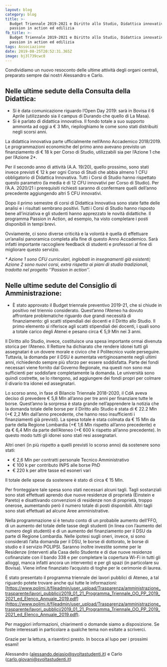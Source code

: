 ```yaml
---
layout: blog
category: blog
title: >-
  Budget Triennale 2019-2021 e Diritto allo Studio, Didattica innovativa e
  passion in action ed edilizia
fb_title: >-
  Budget Triennale 2019-2021 e Diritto allo Studio, Didattica innovativa e
  passion in action ed edilizia
tags: Associazione
date: 2019-08-25T20:52:31.365Z
image: bj3l739cwc8
---
```

Condividiamo un nuovo resoconto delle ultime attività degli organi centrali, preparato sempre dai nostri Alessandro e Carlo.

## Nelle ultime sedute della Consulta della Didattica:
* Si è data comunicazione riguardo l’Open Day 2019: sarà in Bovisa il 6 Aprile (utilizzando sia il campus di Durando che quello di La Masa).
* Si è parlato di didattica innovativa. Il fondo totale a suo supporto ammonta ad oggi a € 3 Mln, riepiloghiamo le come sono stati distribuiti negli scorsi anni.

La didattica innovativa parte ufficialmente nell’Anno Accademico 2018/2019. Le programmazioni economiche del primo anno avevano previsto un finanziamento di € 18 k per Corso di Studio, utilizzabili sia per l’Azione 1 che per l’Azione 2*.

Per il secondo anno di attività (A.A. 19/20), quello prossimo, sono stati invece previsti € 12 k per ogni Corso di Studi che abbia almeno 1 CFU obbligatorio di Didattica Innovativa. Tutti i Corsi di Studio hanno rispettato questo parametro (la media è di 12 CFU innovativi per Corso di Studio). Per l’A.A. 2020/21 i prerequisiti richiesti saranno di confermare quelli dell’anno precedente aggiungendo altri 5 CFU innovativi.

Dopo il primo semestre di corsi di Didattica Innovativa sono state fatte delle analisi e i risultati sembrano positivi. Tutti i Corsi di Studio hanno risposto bene all’iniziativa e gli studenti hanno apprezzato le novità didattiche. Il programma Passion in Action, ad esempio, ha visto completare i posti disponibili in tempi brevi.

Ovviamente, ci sono diverse criticità e la volontà è quella di effettuare un’analisi panoramica completa alla fine di questo Anno Accademico. Sarà infatti importante raccogliere feedback di studenti e professori al fine di migliorare questo servizio.

_\* Azione 1 sono CFU curriculari, inglobati in insegnamenti già esistenti; Azione 2 sono nuovi corsi, extra rispetto ai piani di studio tradizionali, tradotta nel progetto ‘’Passion in action’’._

## Nelle ultime sedute del Consiglio di Amministrazione:
* È stato approvato il Budget triennale preventivo 2019-21, che si chiude in positivo nel triennio considerato. Quest’anno l’Ateneo ha dovuto affrontare problematiche riguardo due grandi necessità di finanziamento: gli scatti stipendiali dei docenti e il Diritto allo Studio. Il primo elemento si riferisce agli scatti stipendiali dei docenti, i quali sono a totale carico degli Atenei e pesano circa € 5,9 Mln nei 3 anni.

Il Diritto allo Studio, invece, costituisce una spesa importante ormai divenuta storica per l’Ateneo. Il Rettore ha dichiarato che rendere idonei tutti gli assegnatari è un dovere morale e civico che il Politecnico vuole perseguire. Tuttavia, la domanda per il DSU è aumentata vertiginosamente negli ultimi anni, richiedendo sempre più sforzo per essere soddisfatta. Parte dei fondi necessari viene fornito dal Governo Regionale, ma questi non sono mai sufficienti per soddisfare completamente la domanda. Le università sono quindi costrette, se lo ritengono, ad aggiungere dei fondi propri per colmare il divario tra idonei ed assegnatari.

Lo scorso anno, in fase di Bilancio Triennale 2018-2020, il CdA aveva deciso di prevedere € 5,8 Mln all’anno per tre anni per finanziare tutte le borse. Quest’anno la sorpresa è stata grande nell’apprendere la notizia che la domanda totale delle borse per il Diritto allo Studio è stata di € 22.2 Mln (+€ 2,2 Mln dall’anno precedente, che hanno reso insufficienti i finanziamenti già previsti). La spesa totale è stata colmata da € 15 Mln da parte della Regione Lombardia (+€ 1,6 Mln rispetto all’anno precedente) e da € 6,4 Mln da parte dell’Ateneo (+€ 600 k rispetto all’anno precedente). In questo modo tutti gli idonei sono stati resi assegnatari.

Altri oneri (in più rispetto a quelli previsti lo scorso anno) da sostenere sono stati:
* € 2,6 Mln per contratti personale Tecnico Amministrativo
* € 100 k per contributo INPS alle borse PhD
* € 220 k per altre tasse ed esoneri vari

Il totale delle spese da sostenere è stato di circa € 15 Mln.

Per fronteggiare tale spesa sono stati necessari alcuni tagli. Tagli sostanziali sono stati effettuati aprendo due nuove residenze di proprietà (Einstein e Pareto) e disattivando convenzioni di residenze non di proprietà, troppo onerose, aumentando però il numero totale di posti disponibili. Altri tagli sono stati effettuati ad alcune Aree amministrative.

Nella programmazione si è tenuto conto di un probabile aumento dell’FFO, di un aumento del totale delle tasse degli studenti (in linea con l’aumento del numero degli studenti) e di un aumento del finanziamento per il DSU da parte di Regione Lombardia. Nelle ipotesi sugli oneri, invece, si sono considerati l’alta domanda per il DSU, le borse di dottorato, le borse di studio e il servizio POLIPSI. Saranno inoltre investite somme per le Residenze (interventi alla Casa dello Studente e di due nuove residenze cofinanziate con il bando 338 e per completare la copertura Wi-Fi in tutti gli alloggi, manca infatti ancora un intervento) e per gli spazi (in particolare su Bovisa). Viene infine finanziato l’acquisto di toghe per le cerimonie di laurea.

È stato presentato il programma triennale dei lavori pubblici di Ateneo, a tal riguardo potete trovare anche qui tutte le informazioni: [https://www.polimi.it/fileadmin/user_upload/Trasparenza/amministrazione_trasparente/lavori_pubblici/2019_01_21_Programma_Triennale_OO_PP_2019_2021_ed_Elenco_Annuale_2019.pdf](https://www.polimi.it/fileadmin/user_upload/Trasparenza/amministrazione_trasparente/lavori_pubblici/2019_01_21_Programma_Triennale_OO_PP_2019_2021_ed_Elenco_Annuale_2019.pdf).

Per maggiori informazioni, chiarimenti o domande siamo a disposizione. Se foste interessati in particolare a qualche tema non esitate a scriverci.

Grazie per la lettura, a risentirci presto. In bocca al lupo per i prossimi esami!

Alessandro ([alessando.deiasio@svoltastudenti.it](mailto:alessando.deiasio@svoltastudenti.it)) e Carlo ([carlo.giovani@svoltastudenti.it](carlo.giovani@svoltastudenti.it))
